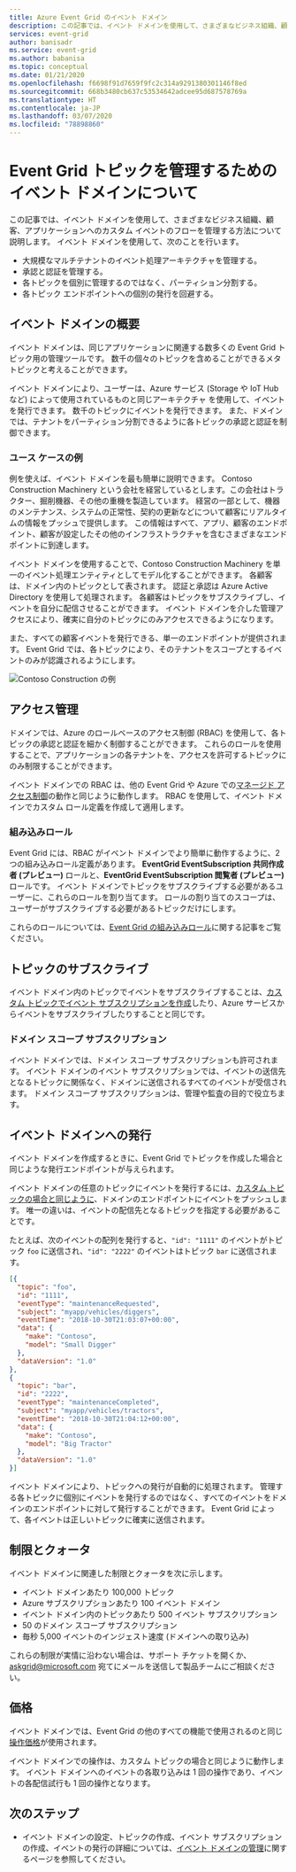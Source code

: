 ```yaml
---
title: Azure Event Grid のイベント ドメイン
description: この記事では、イベント ドメインを使用して、さまざまなビジネス組織、顧客、アプリケーションへのカスタム イベントのフローを管理する方法について説明します。
services: event-grid
author: banisadr
ms.service: event-grid
ms.author: babanisa
ms.topic: conceptual
ms.date: 01/21/2020
ms.openlocfilehash: f6698f91d7659f9fc2c314a9291380301146f8ed
ms.sourcegitcommit: 668b3480cb637c53534642adcee95d687578769a
ms.translationtype: HT
ms.contentlocale: ja-JP
ms.lasthandoff: 03/07/2020
ms.locfileid: "78898860"
---
```

# <a name="understand-event-domains-for-managing-event-grid-topics"></a>Event Grid トピックを管理するためのイベント ドメインについて

この記事では、イベント ドメインを使用して、さまざまなビジネス組織、顧客、アプリケーションへのカスタム イベントのフローを管理する方法について説明します。 イベント ドメインを使用して、次のことを行います。

* 大規模なマルチテナントのイベント処理アーキテクチャを管理する。
* 承認と認証を管理する。
* 各トピックを個別に管理するのではなく、パーティション分割する。
* 各トピック エンドポイントへの個別の発行を回避する。

## <a name="event-domain-overview"></a>イベント ドメインの概要

イベント ドメインは、同じアプリケーションに関連する数多くの Event Grid トピック用の管理ツールです。 数千の個々のトピックを含めることができるメタ トピックと考えることができます。

イベント ドメインにより、ユーザーは、Azure サービス (Storage や IoT Hub など) によって使用されているものと同じアーキテクチャ を使用して、イベントを発行できます。 数千のトピックにイベントを発行できます。 また、ドメインでは、テナントをパーティション分割できるように各トピックの承認と認証を制御できます。

### <a name="example-use-case"></a>ユース ケースの例

例を使えば、イベント ドメインを最も簡単に説明できます。 Contoso Construction Machinery という会社を経営しているとします。この会社はトラクター、掘削機器、その他の重機を製造しています。 経営の一部として、機器のメンテナンス、システムの正常性、契約の更新などについて顧客にリアルタイムの情報をプッシュで提供します。 この情報はすべて、アプリ、顧客のエンドポイント、顧客が設定したその他のインフラストラクチャを含むさまざまなエンドポイントに到達します。

イベント ドメインを使用することで、Contoso Construction Machinery を単一のイベント処理エンティティとしてモデル化することができます。 各顧客は、ドメイン内のトピックとして表されます。 認証と承認は Azure Active Directory を使用して処理されます。 各顧客はトピックをサブスクライブし、イベントを自分に配信させることができます。 イベント ドメインを介した管理アクセスにより、確実に自分のトピックにのみアクセスできるようになります。

また、すべての顧客イベントを発行できる、単一のエンドポイントが提供されます。 Event Grid では、各トピックにより、そのテナントをスコープとするイベントのみが認識されるようにします。

![Contoso Construction の例](./media/event-domains/contoso-construction-example.png)

## <a name="access-management"></a>アクセス管理

ドメインでは、Azure のロールベースのアクセス制御 (RBAC) を使用して、各トピックの承認と認証を細かく制御することができます。 これらのロールを使用することで、アプリケーションの各テナントを、アクセスを許可するトピックにのみ制限することができます。

イベント ドメインでの RBAC は、他の Event Grid や Azure での[マネージド アクセス制御](security-authorization.md)の動作と同じように動作します。 RBAC を使用して、イベント ドメインでカスタム ロール定義を作成して適用します。

### <a name="built-in-roles"></a>組み込みロール

Event Grid には、RBAC がイベント ドメインでより簡単に動作するように、2 つの組み込みロール定義があります。 **EventGrid EventSubscription 共同作成者 (プレビュー)** ロールと、**EventGrid EventSubscription 閲覧者 (プレビュー)** ロールです。 イベント ドメインでトピックをサブスクライブする必要があるユーザーに、これらのロールを割り当てます。 ロールの割り当てのスコープは、ユーザーがサブスクライブする必要があるトピックだけにします。

これらのロールについては、[Event Grid の組み込みロール](security-authorization.md#built-in-roles)に関する記事をご覧ください。

## <a name="subscribing-to-topics"></a>トピックのサブスクライブ

イベント ドメイン内のトピックでイベントをサブスクライブすることは、[カスタム トピックでイベント サブスクリプションを作成](./custom-event-quickstart.md)したり、Azure サービスからイベントをサブスクライブしたりすることと同じです。

### <a name="domain-scope-subscriptions"></a>ドメイン スコープ サブスクリプション

イベント ドメインでは、ドメイン スコープ サブスクリプションも許可されます。 イベント ドメインのイベント サブスクリプションでは、イベントの送信先となるトピックに関係なく、ドメインに送信されるすべてのイベントが受信されます。 ドメイン スコープ サブスクリプションは、管理や監査の目的で役立ちます。

## <a name="publishing-to-an-event-domain"></a>イベント ドメインへの発行

イベント ドメインを作成するときに、Event Grid でトピックを作成した場合と同じような発行エンドポイントが与えられます。 

イベント ドメインの任意のトピックにイベントを発行するには、[カスタム トピックの場合と同じように](./post-to-custom-topic.md)、ドメインのエンドポイントにイベントをプッシュします。 唯一の違いは、イベントの配信先となるトピックを指定する必要があることです。

たとえば、次のイベントの配列を発行すると、`"id": "1111"` のイベントがトピック `foo` に送信され、`"id": "2222"` のイベントはトピック `bar` に送信されます。

```json
[{
  "topic": "foo",
  "id": "1111",
  "eventType": "maintenanceRequested",
  "subject": "myapp/vehicles/diggers",
  "eventTime": "2018-10-30T21:03:07+00:00",
  "data": {
    "make": "Contoso",
    "model": "Small Digger"
  },
  "dataVersion": "1.0"
},
{
  "topic": "bar",
  "id": "2222",
  "eventType": "maintenanceCompleted",
  "subject": "myapp/vehicles/tractors",
  "eventTime": "2018-10-30T21:04:12+00:00",
  "data": {
    "make": "Contoso",
    "model": "Big Tractor"
  },
  "dataVersion": "1.0"
}]
```

イベント ドメインにより、トピックへの発行が自動的に処理されます。 管理する各トピックに個別にイベントを発行するのではなく、すべてのイベントをドメインのエンドポイントに対して発行することができます。 Event Grid によって、各イベントは正しいトピックに確実に送信されます。

## <a name="limits-and-quotas"></a>制限とクォータ
イベント ドメインに関連した制限とクォータを次に示します。

- イベント ドメインあたり 100,000 トピック 
- Azure サブスクリプションあたり 100 イベント ドメイン 
- イベント ドメイン内のトピックあたり 500 イベント サブスクリプション
- 50 のドメイン スコープ サブスクリプション 
- 毎秒 5,000 イベントのインジェスト速度 (ドメインへの取り込み)

これらの制限が実情に沿わない場合は、サポート チケットを開くか、[askgrid@microsoft.com](mailto:askgrid@microsoft.com) 宛てにメールを送信して製品チームにご相談ください。 

## <a name="pricing"></a>価格
イベント ドメインでは、Event Grid の他のすべての機能で使用されるのと同じ[操作価格](https://azure.microsoft.com/pricing/details/event-grid/)が使用されます。

イベント ドメインでの操作は、カスタム トピックの場合と同じように動作します。 イベント ドメインへのイベントの各取り込みは 1 回の操作であり、イベントの各配信試行も 1 回の操作となります。

## <a name="next-steps"></a>次のステップ

* イベント ドメインの設定、トピックの作成、イベント サブスクリプションの作成、イベントの発行の詳細については、[イベント ドメインの管理](./how-to-event-domains.md)に関するページを参照してください。
